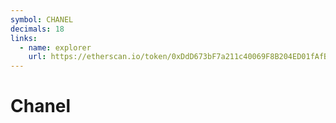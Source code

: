 ```yaml
---
symbol: CHANEL
decimals: 18
links:
  - name: explorer
    url: https://etherscan.io/token/0xDdD673bF7a211c40069F8B204ED01fAfB90c275a
---
```


# Chanel
